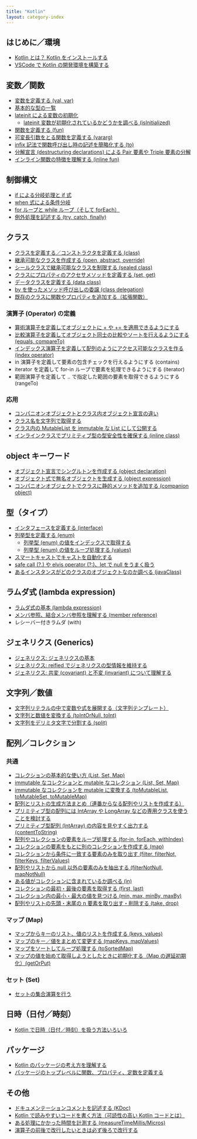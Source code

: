 ```yaml
---
title: "Kotlin"
layout: category-index
---
```


はじめに／環境
----
* [Kotlin とは？ Kotlin をインストールする](intro/install.html)
* [VSCode で Kotlin の開発環境を構築する](intro/vscode.html)


変数／関数
----
* [変数を定義する (val, var)](basic/var.html)
* [基本的な型の一覧](basic/types.html)
* [lateinit による変数の初期化](basic/lateinit.html)
    * [lateinit 変数が初期化されているかどうかを調べる (isInitialized)](basic/lateinit-isinitialized.html)
* [関数を定義する (fun)](basic/fun.html)
* [可変長引数をとる関数を定義する (vararg)](basic/vararg.html)
* [infix 記法で関数呼び出し時の記述を簡略化する (to)](basic/infix.html)
* [分解宣言 (destructuring declarations) による Pair 要素や Triple 要素の分解](basic/dest-decl.html)
* [インライン関数の特徴を理解する (inline fun)](basic/inline-function.html)


制御構文
----
* [if による分岐処理と if 式](basic/if.html)
* [when 式による条件分岐](basic/when.html)
* [for ループと while ループ（そして forEach）](basic/loop.html)
* [例外処理を記述する (try, catch, finally)](basic/exception.html)


クラス
----
* [クラスを定義する／コンストラクタを定義する (class)](basic/class.html)
* [継承可能なクラスを作成する (open, abstract, override)](basic/extend.html)
* [シールクラスで継承可能なクラスを制限する (sealed class)](basic/sealed-class.html)
* [クラスにプロパティのアクセサメソッドを定義する (set, get)](basic/setter-getter.html)
* [データクラスを定義する (data class)](basic/data-class.html)
* [by を使ったメソッド呼び出しの委譲 (class delegation)](basic/class-delegation.html)
* [既存のクラスに関数やプロパティを追加する（拡張関数）](basic/ext-func.html)

### 演算子 (Operator) の定義
* [算術演算子を定義してオブジェクトに + や += を適用できるようにする](operator/operator-arithmetic.html)
* [比較演算子を定義してオブジェクト同士の比較やソートを行えるようにする (equals, compareTo)](operator/operator-compare.html)
* [インデックス演算子を定義して配列のようにアクセス可能なクラスを作る (index operator)](operator/operator-index.html)
* in 演算子を定義して要素の包含チェックを行えるようにする (contains) <!-- (operator/operator-contains.html) -->
* iterator を定義して for-in ループで要素を処理できるようにする (iterator) <!-- (operator/operator-iterator.html) -->
* 範囲演算子を定義して .. で指定した範囲の要素を取得できるようにする (rangeTo) <!-- (operator/operator-range.html) -->

### 応用
* [コンパニオンオブジェクトとクラス内オブジェクト宣言の違い](misc/companion-vs-declaration.html)
* [クラス名を文字列で取得する](misc/class-name.html)
* [クラス内の MutableList を immutable な List にして公開する](misc/return-as-immutable.html)
* [インラインクラスでプリミティブ型の型安全性を確保する (inline class)](misc/inline-class.html)


object キーワード
----
* [オブジェクト宣言でシングルトンを作成する (object declaration)](basic/object-declarations.html)
* [オブジェクト式で無名オブジェクトを生成する (object expression)](basic/object-expression.html)
* [コンパニオンオブジェクトでクラスに静的メソッドを追加する (companion object)](basic/companion-object.html)


型（タイプ）
----
* [インタフェースを定義する (interface)](basic/interface.html)
* [列挙型を定義する (enum)](basic/enum.html)
    * [列挙型 (enum) の値をインデックスで取得する](basic/enum-from-ordinal.html)
    * [列挙型 (enum) の値をループ処理する (values)](basic/enum-loop.html)
* [スマートキャストでキャストを自動化する](basic/smart-cast.html)
* [safe call (?.) や elvis operator (?:)、let で null をうまく扱う](basic/handle-null.html)
* [あるインスタンスがどのクラスのオブジェクトなのか調べる (javaClass)](basic/java-class.html)


ラムダ式 (lambda expression)
----
* [ラムダ式の基本 (lambda expression)](basic/lambda.html)
* [メンバ参照、結合メンバ参照を理解する (member reference)](basic/member-reference.html)
* レシーバー付きラムダ (with)


ジェネリクス (Generics)
----
* [ジェネリクス: ジェネリクスの基本](generics/basic.html)
* [ジェネリクス: reified でジェネリクスの型情報を維持する](generics/reified.html)
* [ジェネリクス: 共変 (covariant) と不変 (invariant) について理解する](generics/variant.html)


文字列／数値
----
* [文字列リテラルの中で変数や式を展開する（文字列テンプレート）](numstr/string-template.html)
* [文字列と数値を変換する (toIntOrNull, toInt)](numstr/convert.html)
* [文字列をデリミタ文字で分割する (split)](numstr/split.html)


配列／コレクション
----
### 共通
* [コレクションの基本的な使い方 (List, Set, Map)](collection/basic.html)
* [immutable なコレクションと mutable なコレクション (List, Set, Map)](collection/immutable-and-mutable.html)
* [immutable なコレクションを mutable に変換する (toMutableList, toMutableSet, toMutableMap)](collection/to-mutable.html)
* [配列とリストの生成方法まとめ（連番からなる配列やリストを作成する）](collection/create-sequence.html)
* [プリミティブ型の配列には IntArray や LongArray などの専用クラスを使うことを検討する](collection/primitive-array.html)
* [プリミティブ型配列 (IntArray) の内容を見やすく出力する (contentToString)](collection/content-to-string.html)
* [配列やコレクションの要素をループ処理する (for-in, forEach, withIndex)](collection/loop-collection.html)
* [コレクションの要素をもとに別のコレクションを作成する (map)](collection/map.html)
* [コレクションから条件に一致する要素のみを取り出す (filter, filterNot, filterKeys, filterValues)](collection/filter.html)
* [配列やリストから null 以外の要素のみを抽出する (filterNotNull, mapNotNull)](collection/filter-not-null.html)
* [ある値がコレクションに含まれているか調べる (in)](collection/in.html)
* [コレクションの最初・最後の要素を取得する (first, last)](collection/first-last.html)
* [コレクション内の最小・最大の値を見つける (min, max, minBy, maxBy)](collection/min-max.html)
* [配列やリストの先頭・末尾の n 要素を取り出す・削除する (take, drop)](collection/take-drop.html)

### マップ (Map)
* [マップからキーのリスト、値のリストを作成する (keys, values)](collection/keys-values.html)
* [マップのキー／値をまとめて変更する (mapKeys, mapValues)](collection/map-keys.html)
* [マップをソートしてループ処理する (toSortedMap)](collection/sorted-map.html)
* [マップの値を始めて取得しようとしたときに初期化する（Map の遅延初期化）(getOrPut)](collection/map-get-or-put.html)

### セット (Set)
* [セットの集合演算を行う](collection/set-operation.html)

日時（日付／時刻）
----

* [Kotlin で日時（日付／時刻）を扱う方法いろいろ](misc/time.html)

パッケージ
----
* [Kotlin のパッケージの考え方を理解する](package/basic.html)
* [パッケージのトップレベルに関数、プロパティ、定数を定義する](package/top-level.html)


その他
----
* [ドキュメンテーションコメントを記述する (KDoc)](misc/kdoc.html)
* [Kotlin で読みやすいコードを書く方法（可読性の高い Kotlin コードとは）](misc/readability.html)
* [ある処理にかかった時間を計測する (measureTimeMillis/Micros)](misc/measure-time.html)
* [演算子の前後で改行したいときは必ず後ろで改行する](misc/break-after-operator.html)

